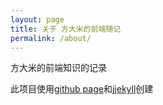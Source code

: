 ```yaml
---
layout: page
title: 关于 方大米的前端随记
permalink: /about/
---
```

方大米的前端知识的记录

此项目使用[github page](https://pages.github.com/)和j[jekyll](http://jekyllrb.com/)创建

